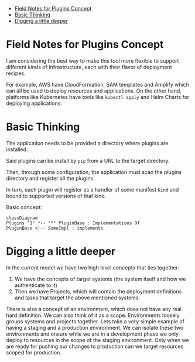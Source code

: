 
- [Field Notes for Plugins Concept](#field-notes-for-plugins-concept)
- [Basic Thinking](#basic-thinking)
- [Digging a little deeper](#digging-a-little-deeper)


# Field Notes for Plugins Concept

I am considering the best way to make this tool more flexible to support different kinds of Infrastructure, each with their flavor of deployment recipes.

For example, AWS have CloudFormation, SAM templates and Amplify which can all be used to deploy resources and applications. On the other hand, platforms like Kubernetes have tools like `kubectl apply` and Helm Charts for deploying applications.

# Basic Thinking

The application needs to be provided a directory where plugins are installed.

Said plugins can be install by `pip` from a URL to the target directory.

Then, through some configuration, the application must scan the plugins directory and register all the plugins.

In turn, each plugin will register as a handler of some manifest `Kind` and bound to supported versions of that kind.

Basic concept:

```mermaid
classDiagram
Plugins "1" *-- "*" PluginBase : Implementations Of
PluginBase <|-- SomeImpl : implements
```

# Digging a little deeper

In the current model we have two high level concepts that ties together:

1. We have the concepts of target systems (the system itself and how we authenticate to it)
2. Then we have Projects, which will contain the deployment definitions and tasks that target the above mentioned systems.

There is also a concept of an environment, which does not have any real hard definition. We can also think of it as a scope. Environments loosely groups systems and projects together. Lets take a very simple example of having a staging and a production environment. We can isolate these two environments and ensure while we are in a development phase we only deploy to resources in the scope of the staging environment. Only when we are ready for pushing our changes to production can we target resources scoped for production.


